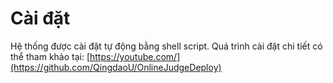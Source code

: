 # Cài đặt

Hệ thống được cài đặt tự động bằng shell script.
Quá trình cài đặt chi tiết có thể tham khảo tại: [https://youtube.com/](https://github.com/QingdaoU/OnlineJudgeDeploy)